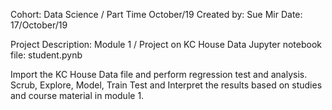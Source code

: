 Cohort: Data Science / Part Time October/19 Created by: Sue Mir Date: 17/October/19

Project Description: Module 1 / Project on KC House Data Jupyter notebook file: student.pynb

Import the KC House Data file and perform regression test and analysis.
Scrub, Explore, Model, Train Test and Interpret the results based on studies and course material in module 1.

